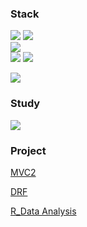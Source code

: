 

<!--
**Yejun4911/Yejun4911** is a ✨ _special_ ✨ repository because its `README.md` (this file) appears on your GitHub profile.

Here are some ideas to get you started:

- 🔭 I’m currently working on ...
- 🌱 I’m currently learning ...
- 👯 I’m looking to collaborate on ...
- 🤔 I’m looking for help with ...
- 💬 Ask me about ...
- 📫 How to reach me: ...
- 😄 Pronouns: ...
- ⚡ Fun fact: ...
-->
### Stack <br>
<img src="https://img.shields.io/badge/Java-FF3366?style=flat-square&logo=Java&logoColor=white"/></a>
<img src="https://img.shields.io/badge/Spring-66CC99?style=flat-square&logo=Spring&logoColor=white"/></a><br>
<img src="https://img.shields.io/badge/Mysql-66CCCC?style=flat-square&logo=Mysql&logoColor=white"/></a><br>
<img src="https://img.shields.io/badge/Python-3766AB?style=flat-square&logo=Python&logoColor=white"/></a>
<img src="https://img.shields.io/badge/DJango-111165?style=flat-square&logo=DJango&logoColor=white"/></a><br>
<!-- <img src="https://img.shields.io/badge/CSS-993366?style=flat-square&logo=CSS&logoColor=white"/></a> -->
<!-- <img src="https://img.shields.io/badge/HTML-33CCCC?style=flat-square&logo=HTML&logoColor=white"/></a> -->
<!-- <img src="https://img.shields.io/badge/JavaScript-00CCFF?style=flat-square&logo=JavaScript&logoColor=white"/></a><br> -->
<img src="https://img.shields.io/badge/AWS-FF9900?style=flat-square&logo=AmazonAWS&logoColor=white"/></a>

### Study <br>
<a href="https://www.notion.so/b1ad75abea70481cb47a67ff70f18ae1"><img src="https://img.shields.io/badge/Notion-FF9900?style=flat-square&logo=Notion&logoColor=white"/></a>

### Project <br>

[MVC2](https://github.com/Yejun4911/GollaJo) <br>

[DRF](https://github.com/Yejun4911/Dalgona) <br>

[R_Data Analysis](https://github.com/Yejun4911/Airpollution_DataAnalysis) <br>
 

